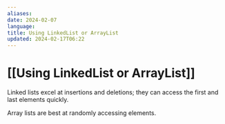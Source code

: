 ```yaml
---
aliases: 
date: 2024-02-07
language: 
title: Using LinkedList or ArrayList
updated: 2024-02-17T06:22
---
```

# [[Using LinkedList or ArrayList]]
Linked lists excel at insertions and deletions; they can access the first and last elements quickly.

Array lists are best at randomly accessing elements.